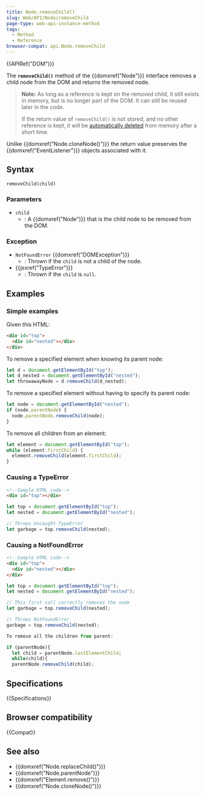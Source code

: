 ```yaml
---
title: Node.removeChild()
slug: Web/API/Node/removeChild
page-type: web-api-instance-method
tags:
  - Method
  - Reference
browser-compat: api.Node.removeChild
---
```


{{APIRef("DOM")}}

The **`removeChild()`** method of the {{domxref("Node")}} interface
removes a child node from the DOM and returns the removed node.

> **Note:** As long as a reference is kept on the removed child,
> it still exists in memory, but is no longer part of the DOM.
> It can still be reused later in the code.
>
> If the return value of `removeChild()` is not stored, and no other reference is kept,
> it will be [automatically deleted](/en-US/docs/Web/JavaScript/Memory_Management) from memory after a short time.

Unlike {{domxref("Node.cloneNode()")}} the return value preserves the {{domxref("EventListener")}} objects associated with it.

## Syntax

```js-nolint
removeChild(child)
```

### Parameters

- `child`
  - : A {{domxref("Node")}} that is the child node to be removed from the DOM.

### Exception

- `NotFoundError` {{domxref("DOMException")}}
  - : Thrown if the `child` is not a child of the node.
- {{jsxref("TypeError")}}
  - : Thrown if the `child` is `null`.

## Examples

### Simple examples

Given this HTML:

```html
<div id="top">
  <div id="nested"></div>
</div>
```

To remove a specified element when knowing its parent node:

```js
let d = document.getElementById("top");
let d_nested = document.getElementById("nested");
let throwawayNode = d.removeChild(d_nested);
```

To remove a specified element without having to specify its parent node:

```js
let node = document.getElementById("nested");
if (node.parentNode) {
  node.parentNode.removeChild(node);
}
```

To remove all children from an element:

```js
let element = document.getElementById("top");
while (element.firstChild) {
  element.removeChild(element.firstChild);
}
```

### Causing a TypeError

```html
<!--Sample HTML code-->
<div id="top"></div>
```

```js
let top = document.getElementById("top");
let nested = document.getElementById("nested");

// Throws Uncaught TypeError
let garbage = top.removeChild(nested);
```

### Causing a NotFoundError

```html
<!--Sample HTML code-->
<div id="top">
  <div id="nested"></div>
</div>
```

```js
let top = document.getElementById("top");
let nested = document.getElementById("nested");

// This first call correctly removes the node
let garbage = top.removeChild(nested);

// Throws NotFoundError
garbage = top.removeChild(nested);
```

```js
To remove all the children from parent:

if (parentNode){
  let child = parentNode.lastElementChild;
  while(child){
  parentNode.removeChild(child);
```

## Specifications

{{Specifications}}

## Browser compatibility

{{Compat}}

## See also

- {{domxref("Node.replaceChild()")}}
- {{domxref("Node.parentNode")}}
- {{domxref("Element.remove()")}}
- {{domxref("Node.cloneNode()")}}
